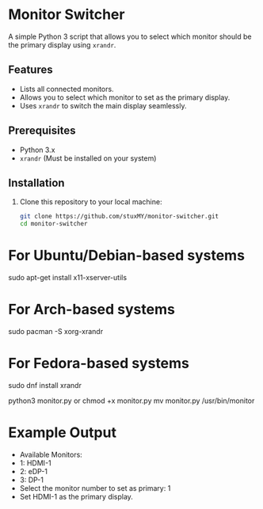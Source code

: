 # Monitor Switcher

A simple Python 3 script that allows you to select which monitor should be the primary display using `xrandr`.

## Features
- Lists all connected monitors.
- Allows you to select which monitor to set as the primary display.
- Uses `xrandr` to switch the main display seamlessly.

## Prerequisites
- Python 3.x
- `xrandr` (Must be installed on your system)

## Installation

1. Clone this repository to your local machine:
   ```bash
   git clone https://github.com/stuxMY/monitor-switcher.git
   cd monitor-switcher
# For Ubuntu/Debian-based systems
sudo apt-get install x11-xserver-utils

# For Arch-based systems
sudo pacman -S xorg-xrandr

# For Fedora-based systems
sudo dnf install xrandr

python3 monitor.py or chmod +x monitor.py
mv monitor.py /usr/bin/monitor

# Example Output 

- Available Monitors:
- 1: HDMI-1
- 2: eDP-1
- 3: DP-1
- Select the monitor number to set as primary: 1
- Set HDMI-1 as the primary display.
